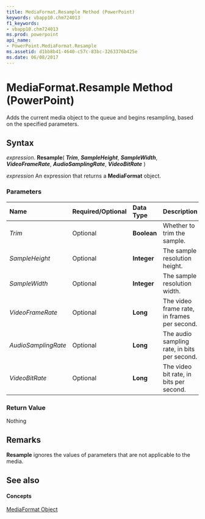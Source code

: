 ```yaml
---
title: MediaFormat.Resample Method (PowerPoint)
keywords: vbapp10.chm724013
f1_keywords:
- vbapp10.chm724013
ms.prod: powerpoint
api_name:
- PowerPoint.MediaFormat.Resample
ms.assetid: d1bb8b41-4640-c57c-83bc-3263376b425e
ms.date: 06/08/2017
---
```



# MediaFormat.Resample Method (PowerPoint)

Adds the current media object to the queue and begins resampling, based on the specified parameters.


## Syntax

 _expression_. **Resample**( **_Trim_**, **_SampleHeight_**, **_SampleWidth_**, **_VideoFrameRate_**, **_AudioSamplingRate_**, **_VideoBitRate_** )

 _expression_ An expression that returns a **MediaFormat** object.


### Parameters



|**Name**|**Required/Optional**|**Data Type**|**Description**|
|:-----|:-----|:-----|:-----|
| _Trim_|Optional|**Boolean**|Whether to trim the sample.|
| _SampleHeight_|Optional|**Integer**|The sample resolution height.|
| _SampleWidth_|Optional|**Integer**|The sample resolution width.|
| _VideoFrameRate_|Optional|**Long**|The video frame rate, in frames per second.|
| _AudioSamplingRate_|Optional|**Long**|The audio sampling rate, in bits per second.|
| _VideoBitRate_|Optional|**Long**|The video bit rate, in bits per second.|

### Return Value

Nothing


## Remarks

 **Resample** ignores the values of parameters that are not applicable to the media.


## See also


#### Concepts


[MediaFormat Object](PowerPoint.MediaFormat.md)

